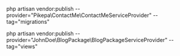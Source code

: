 

php artisan vendor:publish --provider="Pikepa\ContactMe\ContactMeServiceProvider" --tag="migrations"

php artisan vendor:publish --provider="JohnDoe\BlogPackage\BlogPackageServiceProvider" --tag="views"